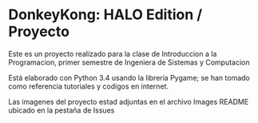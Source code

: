 # DonkeyKong: HALO Edition / Proyecto
Este es un proyecto realizado para la clase de Introduccion a la Programacion, primer semestre de Ingeniera de Sistemas y Computacion

Está elaborado con Python 3.4 usando la librería Pygame; se han tomado como referencia tutoriales y codigos en internet.

Las imagenes del proyecto estad adjuntas en el archivo Images README ubicado en la pestaña de Issues
